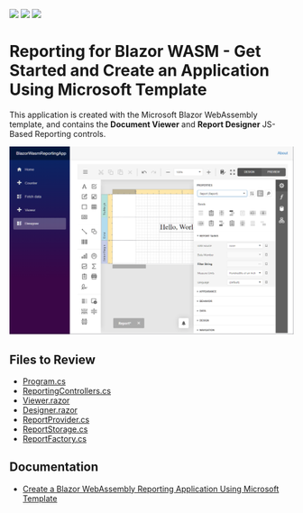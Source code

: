<!-- default badges list -->
![](https://img.shields.io/endpoint?url=https://codecentral.devexpress.com/api/v1/VersionRange/578970576/2023.1)
[![](https://img.shields.io/badge/Open_in_DevExpress_Support_Center-FF7200?style=flat-square&logo=DevExpress&logoColor=white)](https://supportcenter.devexpress.com/ticket/details/T1134607)
[![](https://img.shields.io/badge/📖_How_to_use_DevExpress_Examples-e9f6fc?style=flat-square)](https://docs.devexpress.com/GeneralInformation/403183)
<!-- default badges end -->
# Reporting for Blazor WASM - Get Started and Create an Application Using Microsoft Template

This application is created with the Microsoft Blazor WebAssembly template, and contains the **Document Viewer** and **Report Designer** JS-Based Reporting controls.

![Reporting for Blazor WASM Getting Started App](Images/screenshot.png)

## Files to Review

- [Program.cs](BlazorWasmReportingApp/Server/Program.cs)
- [ReportingControllers.cs](BlazorWasmReportingApp/Server/Controllers/ReportingControllers.cs)
- [Viewer.razor](BlazorWasmReportingApp/Client/Pages/Viewer.razor)
- [Designer.razor](BlazorWasmReportingApp/Client/Pages/Designer.razor)
- [ReportProvider.cs](BlazorWasmReportingApp/Server/ReportProvider.cs)
- [ReportStorage.cs](BlazorWasmReportingApp/Server/ReportStorage.cs)
- [ReportFactory.cs](BlazorWasmReportingApp/Server/ReportFactory.cs)

## Documentation

- [Create a Blazor WebAssembly Reporting Application Using Microsoft Template](https://docs.devexpress.com/XtraReports/404096)



